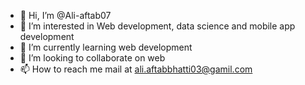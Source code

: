 - 👋 Hi, I’m @Ali-aftab07
- 👀 I’m interested in Web development, data science and mobile app development
- 🌱 I’m currently learning web development
- 💞️ I’m looking to collaborate on web 
- 📫 How to reach me mail at ali.aftabbhatti03@gamil.com

<!---
Ali-aftab07/Ali-aftab07 is a ✨ special ✨ repository because its `README.md` (this file) appears on your GitHub profile.
You can click the Preview link to take a look at your changes.
--->
